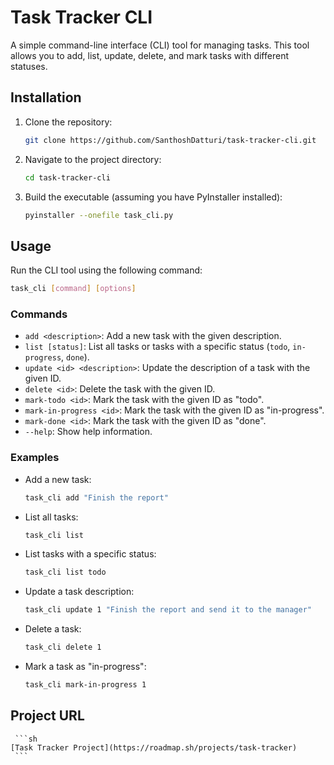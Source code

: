 # Task Tracker CLI

A simple command-line interface (CLI) tool for managing tasks. This tool allows you to add, list, update, delete, and mark tasks with different statuses.

## Installation

1. Clone the repository:
    ```sh
    git clone https://github.com/SanthoshDatturi/task-tracker-cli.git
    ```
2. Navigate to the project directory:
    ```sh
    cd task-tracker-cli
    ```
3. Build the executable (assuming you have PyInstaller installed):
    ```sh
    pyinstaller --onefile task_cli.py
    ```

## Usage

Run the CLI tool using the following command:
```sh
task_cli [command] [options]
```

### Commands

- `add <description>`: Add a new task with the given description.
- `list [status]`: List all tasks or tasks with a specific status (`todo`, `in-progress`, `done`).
- `update <id> <description>`: Update the description of a task with the given ID.
- `delete <id>`: Delete the task with the given ID.
- `mark-todo <id>`: Mark the task with the given ID as "todo".
- `mark-in-progress <id>`: Mark the task with the given ID as "in-progress".
- `mark-done <id>`: Mark the task with the given ID as "done".
- `--help`: Show help information.

### Examples

- Add a new task:
    ```sh
    task_cli add "Finish the report"
    ```

- List all tasks:
    ```sh
    task_cli list
    ```

- List tasks with a specific status:
    ```sh
    task_cli list todo
    ```

- Update a task description:
    ```sh
    task_cli update 1 "Finish the report and send it to the manager"
    ```

- Delete a task:
    ```sh
    task_cli delete 1
    ```

- Mark a task as "in-progress":
    ```sh
    task_cli mark-in-progress 1
    ```

## Project URL
     ```sh
    [Task Tracker Project](https://roadmap.sh/projects/task-tracker)
     ```
